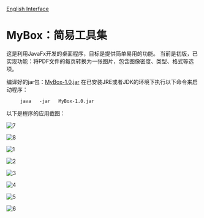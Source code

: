 
[English Interface](https://mararsh.github.io/MyBox/english_interface.html)

# MyBox：简易工具集

这是利用JavaFx开发的桌面程序，目标是提供简单易用的功能。
当前是初版，已实现功能：将PDF文件的每页转换为一张图片，包含图像密度、类型、格式等选项。

编译好的jar包：[MyBox-1.0.jar](https://mararsh.github.io/MyBox/MyBox-1.0.jar) 
在已安装JRE或者JDK的环境下执行以下命令来启动程序：
<PRE><CODE>     java   -jar   MyBox-1.0.jar</CODE></PRE>

以下是程序的应用截图：

![7](https://mararsh.github.io/MyBox/7.png)

![8](https://mararsh.github.io/MyBox/8.png)

![1](https://mararsh.github.io/MyBox/1.png)

![2](https://mararsh.github.io/MyBox/2.png)

![3](https://mararsh.github.io/MyBox/3.png)

![4](https://mararsh.github.io/MyBox/4.png)

![5](https://mararsh.github.io/MyBox/5.png)

![6](https://mararsh.github.io/MyBox/6.png)


